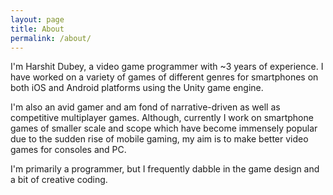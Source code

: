 ```yaml
---
layout: page
title: About
permalink: /about/
---
```


I'm Harshit Dubey, a video game programmer with ~3 years of experience. I have worked on a variety of games of different genres for smartphones on both iOS and Android platforms using the Unity game engine.

I'm also an avid gamer and am fond of narrative-driven as well as competitive multiplayer games. Although, currently I work on smartphone games of smaller scale and scope which have become immensely popular due to the sudden rise of mobile gaming, my aim is to make better video games for consoles and PC.

I'm primarily a programmer, but I frequently dabble in the game design and a bit of creative coding.
